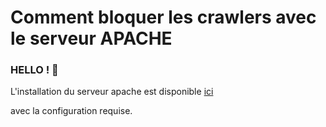 # Comment bloquer les crawlers avec le serveur APACHE

### HELLO ! 👋

L'installation du serveur apache est disponible [ici](https://github.com/fetraandri/SYS_SERVEUR/blob/556db932a7e6babb6b7191af94180c35f56643c1/APACHE/Readme.md) 

avec la configuration requise. 

